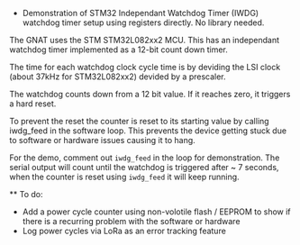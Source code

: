 * Demonstration of STM32 Independant Watchdog Timer (IWDG) watchdog timer setup using registers directly. No library needed.

The GNAT uses the STM STM32L082xx2 MCU. This has an independant watchdog timer implemented as a 12-bit count down timer.

The time for each watchdog clock cycle time is by deviding the LSI clock (about 37kHz for STM32L082xx2) devided by a prescaler. 

The watchdog counts down from a 12 bit value. If it reaches zero, it triggers a hard reset.

To prevent the reset the counter is reset to its starting value by calling iwdg_feed in the software loop. This prevents the device getting stuck due to software or hardware issues causing it to hang.

For the demo, comment out `iwdg_feed` in the loop for demonstration. The serial output will count until the watchdog is triggered after ~ 7 seconds, when the counter is reset using `iwdg_feed` it will keep running.

** To do:
- Add a power cycle counter using non-volotile flash / EEPROM to show if there is a recurring problem with the software or hardware
- Log power cycles via LoRa as an error tracking feature